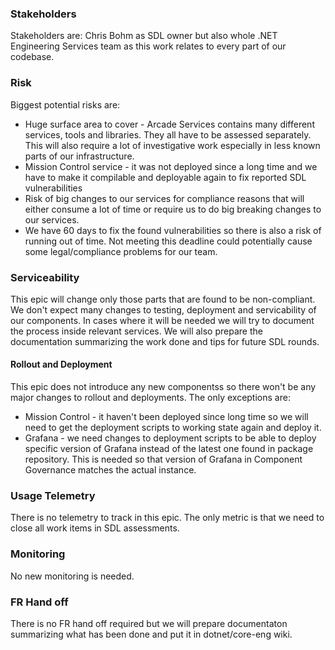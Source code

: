 ### Stakeholders

Stakeholders are: Chris Bohm as SDL owner but also whole .NET Engineering Services team as this work relates to every part of our codebase.

### Risk

Biggest potential risks are:
- Huge surface area to cover - Arcade Services contains many different services, tools and libraries. They all have to be assessed separately. This will also require a lot of investigative work especially in less known parts of our infrastructure.
- Mission Control service - it was not deployed since a long time and we have to make it compilable and deployable again to fix reported SDL vulnerabilities
- Risk of big changes to our services for compliance reasons that will either consume a lot of time or require us to do big breaking changes to our services.
- We have 60 days to fix the found vulnerabilities so there is also a risk of running out of time. Not meeting this deadline could potentially cause some legal/compliance problems for our team.

### Serviceability

This epic will change only those parts that are found to be non-compliant. We don't expect many changes to testing, deployment and servicability of our components. In cases where it will be needed we will try to document the process inside relevant services. We will also prepare the documentation summarizing the work done and tips for future SDL rounds.

#### Rollout and Deployment

This epic does not introduce any new componentss so there won't be any major changes to rollout and deployments. The only exceptions are:
- Mission Control - it haven't been deployed since long time so we will need to get the deployment scripts to working state again and deploy it.
- Grafana - we need changes to deployment scripts to be able to deploy specific version of Grafana instead of the latest one found in package repository. This is needed so that version of Grafana in Component Governance matches the actual instance.

### Usage Telemetry

There is no telemetry to track in this epic. The only metric is that we need to close all work items in SDL assessments.

### Monitoring 

No new monitoring is needed.

### FR Hand off

There is no FR hand off required but we will prepare documentaton summarizing what has been done and put it in dotnet/core-eng wiki.
